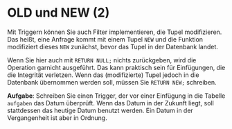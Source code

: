 OLD und NEW (2)
===============

Mit Triggern können Sie auch Filter implementieren, die Tupel modifizieren.
Das heißt, eine Anfrage kommt mit einem Tupel `NEW` und die Funktion modifiziert dieses `NEW` zunächst, bevor das Tupel in der Datenbank landet.

Wenn Sie hier auch mit `RETURN NULL;` nichts zurückgeben, wird die Operation garnicht ausgeführt. Das kann praktisch sein für Einfügungen, die die Integrität verletzen. Wenn das (modifizierte) Tupel jedoch in die Datenbank übernommen werden soll, müssen Sie `RETURN NEW;` schreiben.


**Aufgabe**: Schreiben Sie einen Trigger, der vor einer Einfügung in die Tabelle `aufgaben` das Datum überprüft. Wenn das Datum in der Zukunft liegt, soll stattdessen das heutige Datum benutzt werden. Ein Datum in der Vergangenheit ist aber in Ordnung.